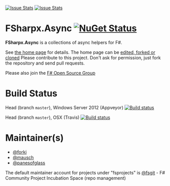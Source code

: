 [![Issue Stats](http://issuestats.com/github/fsprojects/FSharpx.Async/badge/issue)](http://issuestats.com/github/fsprojects/FSharpx.Async)
[![Issue Stats](http://issuestats.com/github/fsprojects/FSharpx.Async/badge/pr)](http://issuestats.com/github/fsprojects/FSharpx.Async)

# FSharpx.Async [![NuGet Status](http://img.shields.io/nuget/v/FSharpx.Async.svg?style=flat)](https://www.nuget.org/packages/FSharpx.Async/)

**FSharpx.Async** is a collections of async helpers for F#. 

See [the home page](http://fsprojects.github.io/FSharpx.Async/) for details. The home page can be [edited, forked or cloned](https://github.com/fsprojects/FSharpx.Async/tree/gh-pages)
Please contribute to this project. Don't ask for permission, just fork the repository and send pull requests.

Please also join the [F# Open Source Group](http://fsharp.github.com)

# Build Status

Head (branch ``master``), Windows Server 2012 (Appveyor)  [![Build status](https://ci.appveyor.com/api/projects/status/jv6nki3vm2s6bmj6?svg=true)](https://ci.appveyor.com/project/SteffenForkmann/fsharpx-async)

Head (branch ``master``), OSX (Travis)  [![Build status](https://travis-ci.org/fsprojects/FSharpx.Async.svg?branch=master)](https://travis-ci.org/fsprojects/FSharpx.Async)

# Maintainer(s)

- [@forki](https://github.com/forki)
- [@mausch](https://github.com/mausch)
- [@panesofglass](https://github.com/panesofglass)

The default maintainer account for projects under "fsprojects" is [@fsgit](https://github.com/fsgit) - F# Community Project Incubation Space (repo management)

